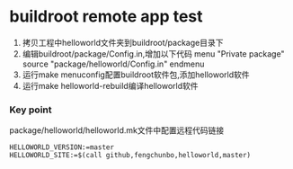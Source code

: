 # buildroot remote app test

 1. 拷贝工程中helloworld文件夹到buildroot/package目录下
 2. 编辑buildroot/package/Config.in,增加以下代码
	menu "Private package"
		source "package/helloworld/Config.in"
	endmenu
 3. 运行make menuconfig配置buildroot软件包,添加helloworld软件
 4. 运行make helloworld-rebuild编译helloworld软件
 
### Key point
package/helloworld/helloworld.mk文件中配置远程代码链接

	HELLOWORLD_VERSION:=master
	HELLOWORLD_SITE:=$(call github,fengchunbo,helloworld,master)

